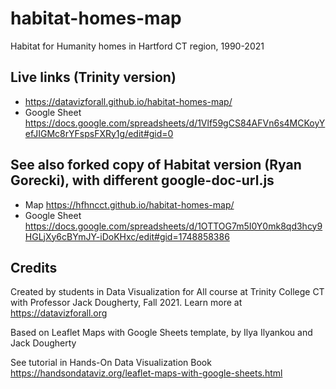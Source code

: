# habitat-homes-map
Habitat for Humanity homes in Hartford CT region, 1990-2021

## Live links (Trinity version)
- https://datavizforall.github.io/habitat-homes-map/
- Google Sheet https://docs.google.com/spreadsheets/d/1Vlf59gCS84AFVn6s4MCKoyYefJIGMc8rYFspsFXRy1g/edit#gid=0

## See also forked copy of Habitat version (Ryan Gorecki), with different google-doc-url.js
- Map https://hfhncct.github.io/habitat-homes-map/
- Google Sheet https://docs.google.com/spreadsheets/d/1OTTOG7m5I0Y0mk8qd3hcy9HGLjXy6cBYmJY-iDoKHxc/edit#gid=1748858386

## Credits
Created by students in Data Visualization for All course at Trinity College CT with Professor Jack Dougherty, Fall 2021. Learn more at https://datavizforall.org

Based on Leaflet Maps with Google Sheets template, by Ilya Ilyankou and Jack Dougherty

See tutorial in Hands-On Data Visualization Book https://handsondataviz.org/leaflet-maps-with-google-sheets.html

